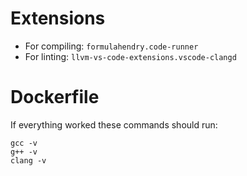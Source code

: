 # Extensions

- For compiling: `formulahendry.code-runner`
- For linting: `llvm-vs-code-extensions.vscode-clangd`

# Dockerfile

If everything worked these commands should run:

```shell
gcc -v
g++ -v
clang -v
```